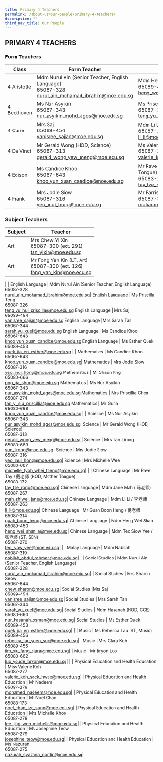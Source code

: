 ```yaml
---
title: Primary 4 Teachers
permalink: /about-us/our-people/primary-4-teachers/
description: ""
third_nav_title: Our People
---
```

## PRIMARY 4 TEACHERS

### Form Teachers

| Class | Form Teacher | Form Teacher |
|---|---|---|
| 4 Aristotle | Mdm Nurul Ain (Senior Teacher, English Language)<br>65087-328<br>[nurul\_ain\_mohamad\_ibrahim@moe.edu.sg](mailto:nurul\_ain\_mohamad\_ibrahim@moe.edu.sg)| Mdm Heng Wei Shan<br>65089-450<br>[heng\_wei\_shan\_a@moe.edu.sg](mailto:heng\_wei\_shan\_a@moe.edu.sg)|
| 4 Beethoven |Ms Nur Asyikin<br>65067-343<br>[nur\_asyikin\_mohd\_agos@moe.edu.sg](mailto:nur\_asyikin\_mohd\_agos@moe.edu.sg)| Ms Priscilla Teng<br>65087-326<br>[teng\_yu\_hui\_priscilla@moe.edu.sg](mailto:teng\_yu\_hui\_priscilla@moe.edu.sg)|
| 4 Curie | Mrs Saj<br>65089-454<br>[vanisree\_sajjan@moe.edu.sg](mailto:vanisree\_sajjan@moe.edu.sg)| Mdm Li Li / 李老师<br>65087-263<br>[li\_li@moe.edu.sg](mailto:li\_li@moe.edu.sg)|
| 4 Da Vinci | Mr Gerald Wong (HOD, Science)<br>65087-313<br>[gerald\_wong\_yew\_meng@moe.edu.sg](mailto:gerald\_wong\_yew\_meng@moe.edu.sg)| Ms Valerie Koh<br>65087-277<br>[valerie\_koh\_sock\_hwee@moe.edu.sg](mailto:valerie\_koh\_sock\_hwee@moe.edu.sg)|
| 4 Edison |Ms Candice Khoo<br>65067-643<br>[khoo\_yun\_xuan\_candice@moe.edu.sg](mailto:khoo\_yun\_xuan\_candice@moe.edu.sg)| Mr Rave Tay / 戴老师 (HOD, Mother Tongue)<br>65083-172<br>[tay\_tze\_rong@moe.edu.sg](mailto:tay\_tze\_rong@moe.edu.sg)|
| 4 Frank | Mrs Jodie Siow<br>65087-316<br>[yeo\_mui\_hong@moe.edu.sg](mailto:yeo\_mui\_hong@moe.edu.sg)|Mr Farris<br>65087-317<br>[mohammad\_farris\_salleh@moe.edu.sg](mailto:mohammad\_farris\_salleh@moe.edu.sg)|


### Subject Teachers

| Subject | Teacher |
|---|---|
| Art | Mrs Chew Yi Xin<br>65087-300 (ext. 291)<br>[tan_yixin@moe.edu.sg](mailto:tan_yixin@moe.edu.sg)|
| Art  | Mr Fong Yan Kin (LT, Art)<br>65087-300 (ext. 126)<br>[fong_yan_kin@moe.edu.sg](mailto:fong_yan_kin@moe.edu.sg)|
| 
| English Language | Mdm Nurul Ain (Senior Teacher, English Language)<br>65087-328<br>[nurul\_ain\_mohamad\_ibrahim@moe.edu.sg](mailto:nurul\_ain\_mohamad\_ibrahim@moe.edu.sg)|
English Language | Ms Priscilla Teng<br>65087-326<br>[teng\_yu\_hui\_priscilla@moe.edu.sg](mailto:teng\_yu\_hui\_priscilla@moe.edu.sg)
English Language | Mrs Saj<br>65089-454<br>[vanisree\_sajjan@moe.edu.sg](mailto:vanisree\_sajjan@moe.edu.sg)
English Language |Mrs Sarah Tan<br>65067-344<br>[sarah\_yu\_xueli@moe.edu.sg](mailto:sarah\_yu\_xueli@moe.edu.sg)
English Language | Ms Candice Khoo<br>65067-643<br>[khoo\_yun\_xuan\_candice@moe.edu.sg](mailto:khoo\_yun\_xuan\_candice@moe.edu.sg)
English Language | Ms Esther Quek<br>65089-453<br>[quek\_jia\_en\_esther@moe.edu.sg](mailto:quek\_jia\_en\_esther@moe.edu.sg)
|
| Mathematics | Ms Candice Khoo<br>65067-643<br>[khoo\_yun\_xuan\_candice@moe.edu.sg](mailto:khoo\_yun\_xuan\_candice@moe.edu.sg)|
Mathematics | Mrs Jodie Siow<br>65087-316<br>[yeo\_mui\_hong@moe.edu.sg](mailto:yeo\_mui\_hong@moe.edu.sg)
Mathematics | Mr Shaun Png<br>65080-666<br>[png\_jia\_shun@moe.edu.sg](mailto:png\_jia\_shun@moe.edu.sg)
Mathematics | Ms Nur Asyikin<br>65067-343<br>[nur\_asyikin\_mohd\_agos@moe.edu.sg](mailto:nur\_asyikin\_mohd\_agos@moe.edu.sg)
Mathematics | Mrs Priscillia Chen<br>65087-274<br>[tan\_yi\_siu\_priscillia@moe.edu.sg](mailto:tan\_yi\_siu\_priscillia@moe.edu.sg)
Mathematics | Mr Guna<br>65080-668<br>[khoo\_yun\_xuan\_candice@moe.edu.sg](mailto:khoo\_yun\_xuan\_candice@moe.edu.sg)
|
| Science | Ms Nur Asyikin<br>65067-343<br>[nur\_asyikin\_mohd\_agos@moe.edu.sg](mailto:nur\_asyikin\_mohd\_agos@moe.edu.sg)|
Science | Mr Gerald Wong (HOD, Science)<br>65087-313<br>[gerald\_wong\_yew\_meng@moe.edu.sg](mailto:gerald\_wong\_yew\_meng@moe.edu.sg)|
Science | Mrs Tan Lirong<br>65080-669<br>[sun\_lirong@moe.edu.sg](mailto:sun\_lirong@moe.edu.sg)|
Science | Mrs Jodie Siow<br>65087-316<br>[yeo\_mui\_hong@moe.edu.sg](mailto:yeo\_mui\_hong@moe.edu.sg)|
Science | Mrs Michelle Wee<br>65080-667<br>[michelle\_tyoh\_whei\_theng@moe.edu.sg](mailto:michelle\_tyoh\_whei\_theng@moe.edu.sg)|
|
| Chinese Language | Mr Rave Tay / 戴老师 (HOD, Mother Tongue)<br>65083-172<br>[tay\_tze\_rong@moe.edu.sg](mailto:tay\_tze\_rong@moe.edu.sg)|
Chinese Language | Mdm Jane Mah / 马老师)<br>65087-267<br>[mah\_zhiwei\_jane@moe.edu.sg](mailto:mah\_zhiwei\_jane@moe.edu.sg)|
Chinese Language | Mdm Li Li / 李老师<br>65087-263<br>[li\_li@moe.edu.sg](mailto:li\_li@moe.edu.sg)|
Chinese Language | Mr Guah Boon Heng / 倪老师<br>65087-314<br>[guah\_boon\_heng@moe.edu.sg](mailto:guah\_boon\_heng@moe.edu.sg)|
Chinese Language | Mdm Heng Wei Shan<br>65089-450<br>[heng\_wei\_shan\_a@moe.edu.sg](mailto:heng\_wei\_shan\_a@moe.edu.sg)|
Chinese Language | Mdm Teo Siow Yee / 张老师 (ST, SEN)<br>65087-270<br>[teo\_siow\_yee@moe.edu.sg](mailto:teo\_siow\_yee@moe.edu.sg)|
|
| Malay Language | Mdm Nabilah<br>65087-319<br>[nabilah\_abdul\_rahman@moe.edu.sg](mailto:nabilah\_abdul\_rahman@moe.edu.sg)|
|
| Social Studies | Mdm Nurul Ain (Senior Teacher, English Language)<br>65087-328<br>[nurul\_ain\_mohamad\_ibrahim@moe.edu.sg](mailto:nurul\_ain\_mohamad\_ibrahim@moe.edu.sg)|
| Social Studies | Mrs Sharon Seow<br>65067-644<br>[chew\_sharon@moe.edu.sg](mailto:chew\_sharon@moe.edu.sg)|
Social Studies |Mrs Saj<br>65089-454<br>[vanisree\_sajjan@moe.edu.sg](mailto:vanisree\_sajjan@moe.edu.sg)|
Social Studies | Mrs Sarah Tan<br>65067-344<br>[sarah\_yu\_xueli@moe.edu.sg](mailto:sarah\_yu\_xueli@moe.edu.sg)|
Social Studies | Mdm Hasanah (HOD, CCE)<br>65080-660<br>[nur\_hasanah\_osman@moe.edu.sg](mailto:nur\_hasanah\_osman@moe.edu.sg)|
Social Studies | Ms Esther Quek<br>65089-453<br>[quek\_jia\_en\_esther@moe.edu.sg](mailto:quek\_jia\_en\_esther@moe.edu.sg)|
|
| Music | Ms Rebecca Lau (ST, Music)<br>65089-456<br>[rebecca_lau_yuen_sun@moe.edu.sg](mailto:rebecca_lau_yuen_sun@moe.edu.sg)|
| Music | Mrs Clara Koh<br>65089-455<br>[lim_xiu_fang_clara@moe.edu.sg](mailto:lim_xiu_fang_clara@moe.edu.sg)|
| Music | Mr Bryon Luo<br>65080-662<br>[luo\_youde\_bryon@moe.edu.sg](mailto:luo\_youde\_bryon@moe.edu.sg)|
|
| Physical Education and Health Education | Miss Valerie Koh<br>65087-277<br>[valerie_koh_sock_hwee@moe.edu.sg](mailto:valerie_koh_sock_hwee@moe.edu.sg)|
| Physical Education and Health Education | Mr Nadeem<br>65087-276<br>[mohamed_nadeem@moe.edu.sg](mailto:mohamed_nadeem@moe.edu.sg)|
| Physical Education and Health Education | Mr Noel Chan<br>65083-173<br>[noel_chan_tze_sunn@moe.edu.sg](mailto:noel_chan_tze_sunn@moe.edu.sg)|
| Physical Education and Health Education | Mrs Michelle Khoo<br>65087-278<br>[lee_jing_wen_michelle@moe.edu.sg](mailto:lee_jing_wen_michelle@moe.edu.sg)|
| Physical Education and Health Education | Ms Josephine Teow<br>65087-279<br>[josephine_teow@moe.edu.sg](mailto:josephine_teow@moe.edu.sg)|
| Physical Education and Health Education | Ms Nazurah<br>65087-275<br>[nazurah\_syazana\_nordin@moe.edu.sg](mailto:nazurah\_syazana\_nordin@moe.edu.sg)|
